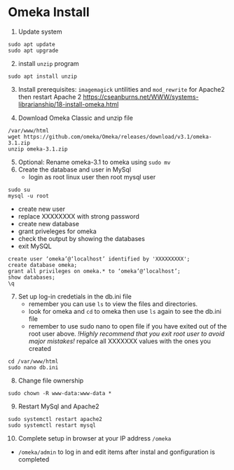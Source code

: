 # Omeka Install

1. Update system
```
sudo apt update
sudo apt upgrade
```

2. install `unzip` program
```
sudo apt install unzip
```
3. Install prerequisites: `imagemagick` untilities and `mod_rewrite` for Apache2 then restart Apache 2
https://cseanburns.net/WWW/systems-librarianship/18-install-omeka.html

4.  Download Omeka Classic and unzip file
```
/var/www/html
wget https://github.com/omeka/Omeka/releases/download/v3.1/omeka-3.1.zip
unzip omeka-3.1.zip
```
5. Optional: Rename omeka-3.1 to omeka using `sudo mv`
6. Create the database and user in MySql
	- login as root linux user then root mysql user
```
sudo su
mysql -u root
```

 * create new user
 * replace XXXXXXXX with strong password
 * create new database
 * grant priveleges for omeka
 * check the output by showing the databases
 * exit MySQL
	
```
create user ‘omeka’@‘localhost’ identified by 'XXXXXXXXX';
create database omeka;
grant all privileges on omeka.* to ‘omeka’@‘localhost’;
show databases;
\q
```
7. Set up log-in credetials in the db.ini file
	- remember you can use `ls` to view the files and directories. 
	- look for omeka and `cd` to omeka then use `ls` again to see the db.ini file
	- remember to use sudo nano to open file if you have exited out of the root user above. *!Highly recommend that you exit root user to avoid major mistakes!*
repalce all XXXXXXX values with the ones you created
```
cd /var/www/html
sudo nano db.ini 
```
8. Change file ownership
```
sudo chown -R www-data:www-data *
```
9. Restart MySql and Apache2
```
sudo systemctl restart apache2
sudo systemctl restart mysql
```
10. Complete setup in browser at your IP address `/omeka`
 * `/omeka/admin` to log in and edit items after instal and gonfiguration is completed
